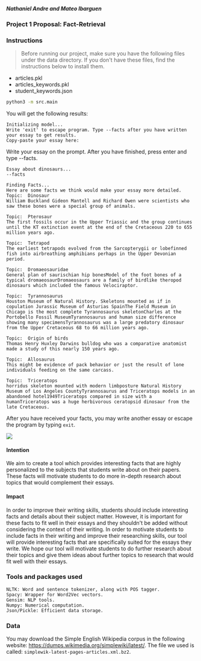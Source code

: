 ##### Nathaniel Andre and Mateo Ibarguen
### Project 1 Proposal: Fact-Retrieval

### Instructions
> Before running our project, make sure you have the following files under the data directory. If you don't have these files, find the instructions below to install them. 
- articles.pkl
- articles_keywords.pkl
- student_keywords.json

```bash
python3 -m src.main 
```

You will get the following results: 
```
Initializing model...
Write 'exit' to escape program. Type --facts after you have written your essay to get results.
Copy-paste your essay here:    
```
Write your essay on the prompt. 
After you have finished, press enter and type --facts.
```buildoutcfg
Essay about dinosaurs...
--facts
```

```buildoutcfg
Finding Facts... 
Here are some facts we think would make your essay more detailed. 
Topic:  Dinosaur
William Buckland Gideon Mantell and Richard Owen were scientists who saw these bones were a special group of animals. 

Topic:  Pterosaur
The first fossils occur in the Upper Triassic and the group continues until the KT extinction event at the end of the Cretaceous 220 to 655 million years ago. 

Topic:  Tetrapod
The earliest tetrapods evolved from the Sarcopterygii or lobefinned fish into airbreathing amphibians perhaps in the Upper Devonian period. 

Topic:  Dromaeosauridae
General plan of saurischian hip bonesModel of the foot bones of a typical dromaeosaurDromaeosaurs are a family of birdlike theropod dinosaurs which included the famous Velociraptor. 

Topic:  Tyrannosaurus
Houston Museum of Natural History. Skeletons mounted as if in copulation Jurassic Museum of Asturias SpainThe Field Museum in Chicago is the most complete Tyrannosaurus skeletonCharles at the Portobello Fossil MuseumTyrannosaurus and human size difference showing many specimensTyrannosaurus was a large predatory dinosaur from the Upper Cretaceous 68 to 66 million years ago. 

Topic:  Origin of birds
Thomas Henry Huxley Darwins bulldog who was a comparative anatomist made a study of this nearly 150 years ago. 

Topic:  Allosaurus
This might be evidence of pack behavior or just the result of lone individuals feeding on the same carcass. 

Topic:  Triceratops
horridus skeleton mounted with modern limbposture Natural History Museum of Los Angeles CountyTyrannosaurus and Triceratops models in an abandoned hotel1949Triceratops compared in size with a humanTriceratops was a huge herbivorous ceratopsid dinosaur from the late Cretaceous. 
```

After you have received your facts, you may write another essay or escape the program by typing `exit`.

![](example_facts.gif)

#### Intention
We aim to create a tool which provides interesting facts that are highly personalized to the subjects that students write about on their papers. These facts will motivate students to do more in-depth research about topics that would complement their essays.


#### Impact
In order to improve their writing skills, students should include interesting facts and details about their subject matter. However, it is important for these facts to fit well in their essays and they shouldn't be added without considering the context of their writing. In order to motivate students to include facts in their writing and improve their researching skills, our tool will provide interesting facts that are specifically suited for the essays they write. We hope our tool will motivate students to do further research about their topics and give them ideas about further topics to research that would fit well with their essays.

### Tools and packages used
    NLTK: Word and sentence tokenizer, along with POS tagger.
    Spacy: Wrapper for Word2Vec vectors.
    Gensim: NLP tools.
    Numpy: Numerical computation.
    Json/Pickle: Efficient data storage.


### Data
You may download the Simple English Wikipedia corpus in the following website: https://dumps.wikimedia.org/simplewiki/latest/. 
The file we used is called: `simplewik-latest-pages-articles.xml.bz2`.